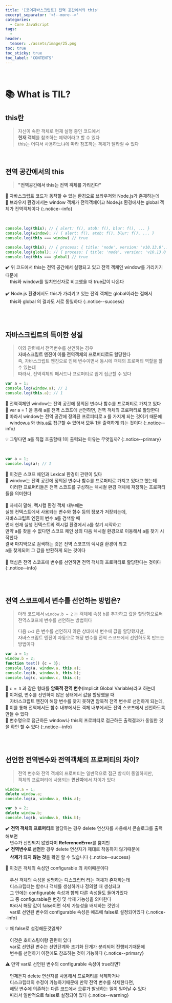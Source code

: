 ```yaml
---
title: '[코어자바스크립트] 전역 공간에서의 this'
excerpt_separator: '<!--more-->'
categories:
  - Core JavaScript
tags:
  -
header:
  teaser: ./assets/image/25.png
toc: true
toc_sticky: true
toc_label: 'CONTENTS'
---
```


<br>
<!-- https://kr.freepik.com/
https://ye-yo.github.io/thumbnail-maker/ -->
<!--  source ~/.bash_profile   -->
<!-- bundle exec jekyll serve -->

# 📚 What is TIL?

<!-- content -->
## this란

> 자신이 속한 객체로 현재 실행 중인 코드에서  
> **현재 객체**를 참조하는 예약어라고 할 수 있다  
> this는 어디서 사용하느냐에 따라 참조하는 객체가 달라질 수 있다

<br>

## 전역 공간에서의 this

> **"전역공간에서 this는 전역 객체를 가리킨다"**

🔎 자바스크립트 코드가 동작할 수 있는 환경으로 브라우저와 Node.js가 존재하는데  
🔎 브라우저 환경에서는 window 객체가 전역객체이고 Node.js 환경에서는 global 객체가 전역객체이다
{:.notice--info}

<br>

```js
console.log(this); // { alert: f(), atob: f(), blur: f(), ... }
console.log(window); // { alert: f(), atob: f(), blur: f(), ... }
console.log(this === window) // true

console.log(this); // { process: { title: 'node', version: 'v10.13.0',... }}
console.log(global); // { process: { title: 'node', version: 'v10.13.0',... }}
console.log(this === global) // true
```

✔️ 위 코드에서 this는 전역 공간에서 실행되고 있고 전역 객체인 window를 가리키기 때문에  
&emsp;this와 window를 일치연산자로 비교했을 때 true값이 나온다   
<br>
✔️ Node.js 환경에서도 this가 가리키고 있는 전역 객체는 global이라는 점에서  
&emsp;this와 global 의 결과도 서로 동일하다
{:.notice--success}

<br>
<br>

## 자바스크립트의 특이한 성질

> 이와 관련해서 전역변수를 선언하는 경우  
> **자바스크립트 엔진이 이를 전역객체의 프로퍼티로도 할당한다**  
> 즉, 자바스크립트 엔진으로 인해 변수이면서 동시에 객체의 프로퍼티 역할을 할 수 있는데  
> 따라서, 전역객체의 메서드나 프로퍼티로 쉽게 접근할 수 있다

```js
var a = 1;
console.log(window.a); // 1
console.log(this.a); // 1
```

🔎 전역객체인 window는 전역 공간에 정의된 변수나 함수를 프로퍼티로 가지고 있다  
🔎 var a = 1 을 통해 a를 전역 스코프에 선언하면, 전역 객체의 프로퍼티로 할당한다  
🔎 따라서 window는 전역 공간에 정의된 프로퍼티로 a 를 가지게 되는 것이기 때문에  
&emsp;window.a 와 this.a로 접근할 수 있어서 모두 1을 출력하게 되는 것이다
{:.notice--info}

💡 그렇다면 a를 직접 호출할때 1이 출력되는 이유는 무엇일까? 
{:.notice--primary}

<br>

```js
var a = 1;
console.log(a); // 1
```  

🔎 이것은 스코프 체인과 Lexical 환경이 관련이 있다  
🔎 window는 전역 공간에 정의된 변수나 함수를 프로퍼티로 가지고 있다고 했는데  
&emsp;이러한 프로퍼티들은 전역 스코프를 구성하는 렉시컬 환경 객체에 저장하는 프로퍼티들을 의미한다  
<br>
🔎 자세히 말해, 렉시컬 환경 객체 내부에는   
실행 컨텍스트에서 사용되는 변수와 함수 등의 정보가 저장되는데,  
자바스크립트 엔진이 변수 a를 검색할 때   
먼저 현재 실행 컨텍스트의 렉시컬 환경에서 a를 찾기 시작하고  
만약 a를 찾을 수 없다면 스코프 체인 상의 다음 렉시컬 환경으로 이동해서 a를 찾기 시작한다  
결국 마지막으로 검색하는 것은 전역 스코프의 렉시컬 환경이 되고   
a를 찾게되어 그 값을 반환하게 되는 것이다  
<br>
🔎 핵심은 전역 스코프에 변수를 선언하면 전역 객체의 프로퍼티로 할당한다는 것이다
{:.notice--info}

<br>
<br>

## 전역 스코프에서 변수를 선언하는 방법은? 

> 아래 코드에서 `window.b = 2` 는 객체에 속성 b를 추가하고 값을 할당함으로써  
> 전역스코프에 변수를 선언하는 방법이다  
> 
> 다음 `c=3` 은 변수를 선언하지 않은 상태에서 변수에 값을 할당했지만,  
> 자바스크립트 엔진이 자동으로 해당 변수를 전역 스코프에서 선언하도록 만드는 방법이다

```js
var a = 1;
window.b = 2;
function test() {c = 3};
console.log(a, window.a, this.a);
console.log(b, window.b, this.b);
console.log(c, window.c, this.c);
```



🔎 `c = 3` 과 같은 형태를 **암묵적 전역 변수**(Implicit Global Variable)라고 하는데  
🔎 이처럼, 변수를 선언하지 않은 상태에서 값을 할당했을 때   
&emsp;자바스크립트 엔진이 해당 변수를 찾지 못하면 암묵적 전역 변수로 선언하게 되는데,   
🔎 이를 통해 전역에서든 함수 내부에서든 객체 내부에서든 전역 스코프에서 선언하도록 만들 수 있다  
🔎 변수명으로 접근하든 window나 this의 프로퍼티로 접근하든 출력결과가 동일한 것을 확인 할 수 있다
{:.notice--info}


<br>
<br>

## 선언한 전역변수와 전역객체의 프로퍼티의 차이?

> 전역 변수와 전역 객체의 프로퍼티는 일반적으로 접근 방식이 동일하지만,  
> 객체의 프로퍼티에 사용되는 **연산자**에서 차이가 있다


```js
window.a = 1;
delete window.a;
console.log(a, window.a, this.a);

var b = 2;
delete window.b;
console.log(b, window.b, this.b);
```

✔️ **전역 객체의 프로퍼티**로 할당하는 경우 delete 연산자를 사용해서 콘솔로그를 출력해보면  
&emsp;변수가 선언되지 않았다며 **ReferenceError**를 뿜지만  
✔️ **전역변수로 선언**한 경우 delete 연산자가 제대로 작동하지 않기때문에  
&emsp;**삭제가 되지 않는 것**을 확인 할 수 있습니다
{:.notice--success}

🔎 이것은 객체의 속성인 configurable 의 차이때문이다  
<br>
&emsp;우선 객체의 속성을 설명하는 디스크립터 라는 객체가 존재하는데   
&emsp;디스크립터는 함수나 객체를 생성하거나 정의할 때 생성되고  
&emsp;그 안에는 configurable 속성과 함께 다른 속성들도 들어가있다  
&emsp;그 중 configurable은 변경 및 삭제 가능성을 의미한다  
&emsp;따라서 해당 값이 false이면 삭제 가능성을 배제하는 것인데  
&emsp;var로 선언된 변수의 configurable 속성은 애초에 false로 설정되어있다
{:.notice--info}

💡 왜 false로 설정해둔것일까?  
<br>
&emsp;이것은 호이스팅이랑 관련이 있다  
&emsp;var로 선언된 변수는 선언단계와 초기화 단계가 분리되어 진행되기때문에  
&emsp;변수를 선언하기 이전에도 참조하는 것이 가능하다
{:.notice--primary}

⚠️ 만약 var로 선언된 변수의 configurable 속성이 true라면?  
<br>
&emsp;언제든지 delete 연산자를 사용해서 프로퍼티를 삭제하거나  
&emsp;디스크립터의 수정이 가능하기때문에 만약 전역 변수를 삭제한다면,  
&emsp;해당 변수에 의존하는 다른 코드에서 오류가 발생하는 일이 일어날 수 있다  
&emsp;따라서 일반적으로 false로 설정되어 있다
{:.notice--warning}
<!-- content -->